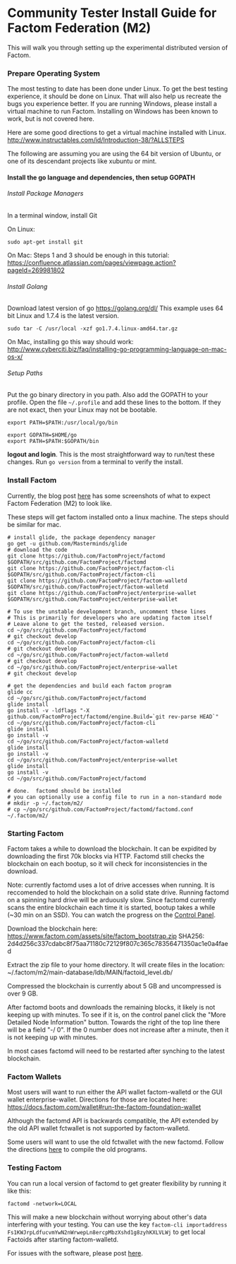 Community Tester Install Guide for Factom Federation (M2)
==========

This will walk you through setting up the experimental distributed version of Factom.

### Prepare Operating System

The most testing to date has been done under Linux. To get the best testing experience, it should be done on Linux. That will also help us recreate the bugs you experience better. If you are running Windows, please install a virtual machine to run Factom. Installing on Windows has been known to work, but is not covered here.

Here are some good directions to get a virtual machine installed with Linux. http://www.instructables.com/id/Introduction-38/?ALLSTEPS

The following are assuming you are using the 64 bit version of Ubuntu, or one of its descendant projects like xubuntu or mint.

#### Install the go language and dependencies, then setup GOPATH

###### Install Package Managers 

In a terminal window, install Git

On Linux:
```
sudo apt-get install git
```

On Mac:
Steps 1 and 3 should be enough in this tutorial:
https://confluence.atlassian.com/pages/viewpage.action?pageId=269981802

###### Install Golang

Download latest version of go https://golang.org/dl/  This example uses 64 bit Linux and 1.7.4 is the latest version.
```
sudo tar -C /usr/local -xzf go1.7.4.linux-amd64.tar.gz
```

On Mac, installing go this way should work:
http://www.cyberciti.biz/faq/installing-go-programming-language-on-mac-os-x/


###### Setup Paths

Put the go binary directory in you path.  Also add the GOPATH to your profile.
Open the file `~/.profile` and add these lines to the bottom.  If they are not exact, then your Linux may not be bootable.
```
export PATH=$PATH:/usr/local/go/bin

export GOPATH=$HOME/go
export PATH=$PATH:$GOPATH/bin
```
**logout and login**.  This is the most straightforward way to run/test these changes.  Run `go version` from a terminal to verify the install.


### Install Factom

Currently, the blog post [here](https://factom.com/blog/factom-launches-federated-testnet) has some screenshots of what to expect Factom Federation (M2) to look like.

These steps will get factom installed onto a linux machine. The steps should be similar for mac.

```
# install glide, the package dependency manager
go get -u github.com/Masterminds/glide
# download the code
git clone https://github.com/FactomProject/factomd $GOPATH/src/github.com/FactomProject/factomd
git clone https://github.com/FactomProject/factom-cli $GOPATH/src/github.com/FactomProject/factom-cli
git clone https://github.com/FactomProject/factom-walletd $GOPATH/src/github.com/FactomProject/factom-walletd
git clone https://github.com/FactomProject/enterprise-wallet $GOPATH/src/github.com/FactomProject/enterprise-wallet

# To use the unstable development branch, uncomment these lines
# This is primarily for developers who are updating factom itself
# Leave alone to get the tested, released version.
cd ~/go/src/github.com/FactomProject/factomd
# git checkout develop
cd ~/go/src/github.com/FactomProject/factom-cli
# git checkout develop
cd ~/go/src/github.com/FactomProject/factom-walletd
# git checkout develop
cd ~/go/src/github.com/FactomProject/enterprise-wallet
# git checkout develop

# get the dependencies and build each factom program
glide cc
cd ~/go/src/github.com/FactomProject/factomd
glide install
go install -v -ldflags "-X github.com/FactomProject/factomd/engine.Build=`git rev-parse HEAD`"
cd ~/go/src/github.com/FactomProject/factom-cli
glide install
go install -v
cd ~/go/src/github.com/FactomProject/factom-walletd
glide install
go install -v
cd ~/go/src/github.com/FactomProject/enterprise-wallet
glide install
go install -v
cd ~/go/src/github.com/FactomProject/factomd

# done.  factomd should be installed
# you can optionally use a config file to run in a non-standard mode
# mkdir -p ~/.factom/m2/
# cp ~/go/src/github.com/FactomProject/factomd/factomd.conf ~/.factom/m2/
```


### Starting Factom

Factom takes a while to download the blockchain. It can be expidited by downloading the first 70k blocks via HTTP. Factomd still checks the blockchain on each bootup, so it will check for inconsistencies in the download.

Note: currently factomd uses a lot of drive accesses when running. It is reccomended to hold the blockchain on a solid state drive. Running factomd on a spinning hard drive will be arduously slow. Since factomd currently scans the entire blockchain each time it is started, bootup takes a while (~30 min on an SSD).  You can watch the progress on the [Control Panel](http://localhost:8090/).

Download the blockchain here: https://www.factom.com/assets/site/factom_bootstrap.zip
SHA256: 2d4d256c337cdabc8f75aa71180c72129f807c365c78356471350ac1e0a4faed

Extract the zip file to your home directory. It will create files in the location: ~/.factom/m2/main-database/ldb/MAIN/factoid_level.db/

Compressed the blockchain is currently about 5 GB and uncompressed is over 9 GB.

After factomd boots and downloads the remaining blocks, it likely is not keeping up with minutes. To see if it is, on the control panel click the "More Detailed Node Information" button. Towards the right of the top line there will be a field "-/ 0". If the 0 number does not increase after a minute, then it is not keeping up with minutes.

In most cases factomd will need to be restarted after synching to the latest blockchain.

### Factom Wallets

Most users will want to run either the API wallet factom-walletd or the GUI wallet enterprise-wallet. Directions for those are located here: https://docs.factom.com/wallet#run-the-factom-foundation-wallet

Although the factomd API is backwards compatible, the API extended by the old API wallet fctwallet is not supported by factom-walletd.

Some users will want to use the old fctwallet with the new factomd. Follow the directions [here](communityTesterDirections.md) to compile the old programs.


### Testing Factom

You can run a local version of factomd to get greater flexibility by running it like this:

`factomd -network=LOCAL`

This will make a new blockchain without worrying about other's data interfering with your testing.  You can use the key `factom-cli importaddress Fs1KWJrpLdfucvmYwN2nWrwepLn8ercpMbzXshd1g8zyhKXLVLWj` to get local Factoids after starting factom-walletd.

For issues with the software, please post [here](https://github.com/FactomProject/factomd/issues).




